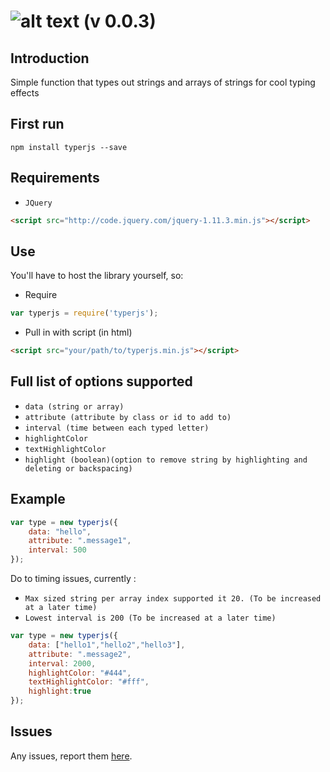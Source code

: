![alt text](http://zlwaterfield.com/images/projects/typerjs-small.png "Logo") (v 0.0.3)
=======================================================================================

Introduction
------------
Simple function that types out strings and arrays of strings for cool typing effects

First run
---------
```
npm install typerjs --save
```

Requirements
------------

 - `JQuery`

```html
<script src="http://code.jquery.com/jquery-1.11.3.min.js"></script>
```

Use
---

You'll have to host the library yourself, so:

 - Require
```javascript
var typerjs = require('typerjs');
```

 - Pull in with script (in html)

```html
<script src="your/path/to/typerjs.min.js"></script>
```


Full list of options supported
------------------------------

 - `data (string or array)`
 - `attribute (attribute by class or id to add to)`
 - `interval (time between each typed letter)`
 - `highlightColor`
 - `textHighlightColor`
 - `highlight (boolean)(option to remove string by highlighting and deleting or backspacing)`

Example
-------

```javascript
var type = new typerjs({
    data: "hello",
    attribute: ".message1",
    interval: 500
});
```

Do to timing issues, currently :
 - `Max sized string per array index supported it 20. (To be increased at a later time)`
 - `Lowest interval is 200 (To be increased at a later time)`


```javascript
var type = new typerjs({
    data: ["hello1","hello2","hello3"],
    attribute: ".message2",
    interval: 2000,
    highlightColor: "#444",
    textHighlightColor: "#fff",
    highlight:true
});
```

Issues
------

Any issues, report them [here](https://github.com/zlwaterfield/typerjs/issues).
